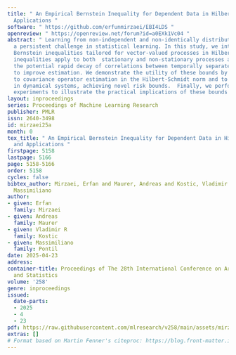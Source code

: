 ```yaml
---
title: " An Empirical Bernstein Inequality for Dependent Data in Hilbert Spaces and
  Applications "
software: " https://github.com/erfunmirzaei/EBI4LDS "
openreview: " https://openreview.net/forum?id=a0EXk1Vc04 "
abstract: " Learning from non-independent and non-identically distributed data poses
  a persistent challenge in statistical learning. In this study, we introduce data-dependent
  Bernstein inequalities tailored for vector-valued processes in Hilbert space. Our
  inequalities apply to both  stationary and non-stationary processes and exploit
  the potential rapid decay of correlations between temporally separated variables
  to improve estimation. We demonstrate the utility of these bounds by applying them
  to covariance operator estimation in the Hilbert-Schmidt norm and to operator learning
  in dynamical systems, achieving novel risk bounds.  Finally, we perform numerical
  experiments to illustrate the practical implications of these bounds in both contexts. "
layout: inproceedings
series: Proceedings of Machine Learning Research
publisher: PMLR
issn: 2640-3498
id: mirzaei25a
month: 0
tex_title: " An Empirical Bernstein Inequality for Dependent Data in Hilbert Spaces
  and Applications "
firstpage: 5158
lastpage: 5166
page: 5158-5166
order: 5158
cycles: false
bibtex_author: Mirzaei, Erfan and Maurer, Andreas and Kostic, Vladimir R and Pontil,
  Massimiliano
author:
- given: Erfan
  family: Mirzaei
- given: Andreas
  family: Maurer
- given: Vladimir R
  family: Kostic
- given: Massimiliano
  family: Pontil
date: 2025-04-23
address:
container-title: Proceedings of The 28th International Conference on Artificial Intelligence
  and Statistics
volume: '258'
genre: inproceedings
issued:
  date-parts:
  - 2025
  - 4
  - 23
pdf: https://raw.githubusercontent.com/mlresearch/v258/main/assets/mirzaei25a/mirzaei25a.pdf
extras: []
# Format based on Martin Fenner's citeproc: https://blog.front-matter.io/posts/citeproc-yaml-for-bibliographies/
---
```

